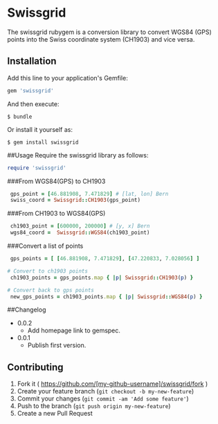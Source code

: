 # Swissgrid

The swissgrid rubygem is a conversion library to convert WGS84 (GPS) points into the Swiss coordinate system (CH1903)
and vice versa.


## Installation

Add this line to your application's Gemfile:

```ruby
gem 'swissgrid'
```

And then execute:

    $ bundle

Or install it yourself as:

    $ gem install swissgrid

##Usage
Require the swissgrid library as follows:
```ruby
require 'swissgrid'
```
###From WGS84(GPS) to CH1903

```ruby
 gps_point = [46.881908, 7.471829] # [lat, lon] Bern
 swiss_coord = Swissgrid::CH1903(gps_point)
```
###From CH1903 to WGS84(GPS)
```ruby
 ch1903_point = [600000, 200000] # [y, x] Bern
 wgs84_coord =  Swissgrid::WGS84(ch1903_point)
```

###Convert a list of points
```ruby
 gps_points = [ [46.881908, 7.471829], [47.220833, 7.028056] ]

# Convert to ch1903 points
 ch1903_points = gps_points.map { |p| Swissgrid::CH1903(p) }

# Convert back to gps points
 new_gps_points = ch1903_points.map { |p| Swissgrid::WGS84(p) }
```

##Changelog
 * 0.0.2
    * Add homepage link to gemspec.
 * 0.0.1
    * Publish first version.

## Contributing

1. Fork it ( https://github.com/[my-github-username]/swissgrid/fork )
2. Create your feature branch (`git checkout -b my-new-feature`)
3. Commit your changes (`git commit -am 'Add some feature'`)
4. Push to the branch (`git push origin my-new-feature`)
5. Create a new Pull Request
